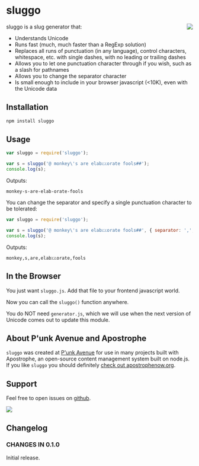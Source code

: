 sluggo
======

<a href="http://apostrophenow.org/"><img src="https://raw.github.com/punkave/sluggo/master/logos/logo-box-madefor.png" align="right" /></a>

sluggo is a slug generator that:

* Understands Unicode
* Runs fast (much, much faster than a RegExp solution)
* Replaces all runs of punctuation (in any language), control characters, whitespace, etc. with single dashes, with no leading or trailing dashes
* Allows you to let one punctuation character through if you wish, such as a slash for pathnames
* Allows you to change the separator character
* Is small enough to include in your browser javascript (<10K), even with the Unicode data

## Installation

```bash
npm install sluggo
```

## Usage

```javascript
var sluggo = require('sluggo');

var s = sluggo('@ monkey\'s are elab؉؉orate fools##');
console.log(s);
```

Outputs:

```
monkey-s-are-elab-orate-fools
```

You can change the separator and specify a single punctuation character to be tolerated:

```javascript
var sluggo = require('sluggo');

var s = sluggo('@ monkey\'s are elab؉؉orate fools##', { separator: ',', allowed: '؉'});
console.log(s);
```

Outputs:

```
monkey,s,are,elab؉؉orate,fools
```

## In the Browser

You just want `sluggo.js`. Add that file to your frontend javascript world.

Now you can call the `sluggo()` function anywhere.

You do NOT need `generator.js`, which we will use when the next version of Unicode comes out to update this module.

## About P'unk Avenue and Apostrophe

`sluggo` was created at [P'unk Avenue](http://punkave.com) for use in many projects built with Apostrophe, an open-source content management system built on node.js. If you like `sluggo` you should definitely [check out apostrophenow.org](http://apostrophenow.org).

## Support

Feel free to open issues on [github](http://github.com/punkave/sluggo).

<a href="http://punkave.com/"><img src="https://raw.github.com/punkave/sluggo/master/logos/logo-box-builtby.png" /></a>

## Changelog

### CHANGES IN 0.1.0

Initial release.


